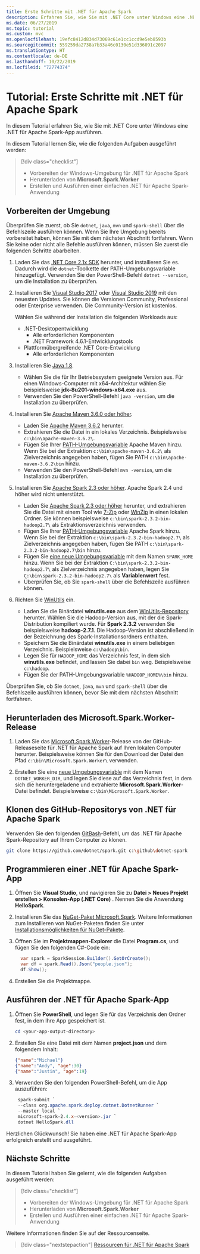 ```yaml
---
title: Erste Schritte mit .NET für Apache Spark
description: Erfahren Sie, wie Sie mit .NET Core unter Windows eine .NET für Apache Spark-App ausführen.
ms.date: 06/27/2019
ms.topic: tutorial
ms.custom: mvc
ms.openlocfilehash: 19efc8412d834d73069c61e1cc1ccd9e5eb8593b
ms.sourcegitcommit: 559259da2738a7b33a46c0130e51d336091c2097
ms.translationtype: HT
ms.contentlocale: de-DE
ms.lasthandoff: 10/22/2019
ms.locfileid: "72774374"
---
```

# <a name="tutorial-get-started-with-net-for-apache-spark"></a>Tutorial: Erste Schritte mit .NET für Apache Spark

In diesem Tutorial erfahren Sie, wie Sie mit .NET Core unter Windows eine .NET für Apache Spark-App ausführen.

In diesem Tutorial lernen Sie, wie die folgenden Aufgaben ausgeführt werden:

> [!div class="checklist"]
>
> * Vorbereiten der Windows-Umgebung für .NET für Apache Spark
> * Herunterladen von **Microsoft.Spark.Worker**
> * Erstellen und Ausführen einer einfachen .NET für Apache Spark-Anwendung

## <a name="prepare-your-environment"></a>Vorbereiten der Umgebung

Überprüfen Sie zuerst, ob Sie `dotnet`, `java`, `mvn` und `spark-shell` über die Befehlszeile ausführen können. Wenn Sie Ihre Umgebung bereits vorbereitet haben, können Sie mit dem nächsten Abschnitt fortfahren. Wenn Sie keine oder nicht alle Befehle ausführen können, müssen Sie zuerst die folgenden Schritte abarbeiten.

1. Laden Sie das [.NET Core 2.1x SDK](https://dotnet.microsoft.com/download/dotnet-core/2.1) herunter, und installieren Sie es. Dadurch wird die `dotnet`-Toolkette der PATH-Umgebungsvariable hinzugefügt. Verwenden Sie den PowerShell-Befehl `dotnet --version`, um die Installation zu überprüfen.

2. Installieren Sie [Visual Studio 2017](https://www.visualstudio.com/downloads/) oder [Visual Studio 2019](https://visualstudio.microsoft.com/vs/preview/) mit den neuesten Updates. Sie können die Versionen Community, Professional oder Enterprise verwenden. Die Community-Version ist kostenlos.

   Wählen Sie während der Installation die folgenden Workloads aus:
      * .NET-Desktopentwicklung
          * Alle erforderlichen Komponenten
          * .NET Framework 4.6.1-Entwicklungstools
      * Plattformübergreifende .NET Core-Entwicklung
          * Alle erforderlichen Komponenten

3. Installieren Sie [Java 1.8](https://www.oracle.com/technetwork/java/javase/downloads/jdk8-downloads-2133151.html).

    * Wählen Sie die für Ihr Betriebssystem geeignete Version aus. Für einen Windows-Computer mit x64-Architektur wählen Sie beispielsweise **jdk-8u201-windows-x64.exe** aus.
    * Verwenden Sie den PowerShell-Befehl `java -version`, um die Installation zu überprüfen.

4. Installieren Sie [Apache Maven 3.6.0 oder höher](https://maven.apache.org/download.cgi).
    * Laden Sie [Apache Maven 3.6.2](http://mirror.metrocast.net/apache/maven/maven-3/3.6.2/binaries/apache-maven-3.6.2-bin.zip) herunter.
    * Extrahieren Sie die Datei in ein lokales Verzeichnis. Beispielsweise `c:\bin\apache-maven-3.6.2\`.
    * Fügen Sie Ihrer [PATH-Umgebungsvariable](https://www.java.com/en/download/help/path.xml) Apache Maven hinzu. Wenn Sie bei der Extraktion `c:\bin\apache-maven-3.6.2\` als Zielverzeichnis angegeben haben, fügen Sie PATH `c:\bin\apache-maven-3.6.2\bin` hinzu.
    * Verwenden Sie den PowerShell-Befehl `mvn -version`, um die Installation zu überprüfen.

5. Installieren Sie [Apache Spark 2.3 oder höher](https://spark.apache.org/downloads.html). Apache Spark 2.4 und höher wird nicht unterstützt.
    * Laden Sie [Apache Spark 2.3 oder höher](https://spark.apache.org/downloads.html) herunter, und extrahieren Sie die Datei mit einem Tool wie [7-Zip](https://www.7-zip.org/) oder [WinZip](https://www.winzip.com/) in einen lokalen Ordner. Sie können beispielsweise `c:\bin\spark-2.3.2-bin-hadoop2.7\` als Extraktionsverzeichnis verwenden.
    * Fügen Sie Ihrer [PATH-Umgebungsvariable](https://www.java.com/en/download/help/path.xml) Apache Spark hinzu. Wenn Sie bei der Extraktion `c:\bin\spark-2.3.2-bin-hadoop2.7\` als Zielverzeichnis angegeben haben, fügen Sie PATH `c:\bin\spark-2.3.2-bin-hadoop2.7\bin` hinzu.
    * Fügen Sie [eine neue Umgebungsvariable](https://www.java.com/en/download/help/path.xml) mit dem Namen `SPARK_HOME` hinzu. Wenn Sie bei der Extraktion `C:\bin\spark-2.3.2-bin-hadoop2.7\` als Zielverzeichnis angegeben haben, legen Sie `C:\bin\spark-2.3.2-bin-hadoop2.7\` als **Variablenwert** fest.
    * Überprüfen Sie, ob Sie `spark-shell` über die Befehlszeile ausführen können.

6. Richten Sie [WinUtils](https://github.com/steveloughran/winutils) ein.
    * Laden Sie die Binärdatei **winutils.exe** aus dem [WinUtils-Repository](https://github.com/steveloughran/winutils) herunter. Wählen Sie die Hadoop-Version aus, mit der die Spark-Distribution kompiliert wurde. Für **Spark 2.3.2** verwenden Sie beispielsweise **hadoop-2.7.1**. Die Hadoop-Version ist abschließend in der Bezeichnung des Spark-Installationsordners enthalten.
    * Speichern Sie die Binärdatei **winutils.exe** in einem beliebigen Verzeichnis. Beispielsweise `c:\hadoop\bin`.
    * Legen Sie für `HADOOP_HOME` das Verzeichnis fest, in dem sich **winutils.exe** befindet, und lassen Sie dabei `bin` weg. Beispielsweise `c:\hadoop`.
    * Fügen Sie der PATH-Umgebungsvariable `%HADOOP_HOME%\bin` hinzu.

Überprüfen Sie, ob Sie `dotnet`, `java`, `mvn` und `spark-shell` über die Befehlszeile ausführen können, bevor Sie mit dem nächsten Abschnitt fortfahren.

## <a name="download-the-microsoftsparkworker-release"></a>Herunterladen des Microsoft.Spark.Worker-Release

1. Laden Sie das [Microsoft.Spark.Worker](https://github.com/dotnet/spark/releases)-Release von der GitHub-Releaseseite für .NET für Apache Spark auf Ihren lokalen Computer herunter. Beispielsweise können Sie für den Download der Datei den Pfad `c:\bin\Microsoft.Spark.Worker\` verwenden.

2. Erstellen Sie eine [neue Umgebungsvariable](https://www.java.com/en/download/help/path.xml) mit dem Namen `DOTNET_WORKER_DIR`, und legen Sie diese auf das Verzeichnis fest, in dem sich die heruntergeladene und extrahierte **Microsoft.Spark.Worker**-Datei befindet. Beispielsweise `c:\bin\Microsoft.Spark.Worker`.

## <a name="clone-the-net-for-apache-spark-github-repo"></a>Klonen des GitHub-Repositorys von .NET für Apache Spark

Verwenden Sie den folgenden [GitBash](https://gitforwindows.org/)-Befehl, um das .NET für Apache Spark-Repository auf Ihrem Computer zu klonen.

```bash
git clone https://github.com/dotnet/spark.git c:\github\dotnet-spark
```

## <a name="write-a-net-for-apache-spark-app"></a>Programmieren einer .NET für Apache Spark-App

1. Öffnen Sie **Visual Studio**, und navigieren Sie zu **Datei > Neues Projekt erstellen > Konsolen-App (.NET Core)** . Nennen Sie die Anwendung **HelloSpark**.

2. Installieren Sie das [NuGet-Paket Microsoft.Spark](https://www.nuget.org/profiles/spark). Weitere Informationen zum Installieren von NuGet-Paketen finden Sie unter [Installationsmöglichkeiten für NuGet-Pakete](https://docs.microsoft.com/nuget/consume-packages/ways-to-install-a-package).

3. Öffnen Sie im **Projektmappen-Explorer** die Datei **Program.cs**, und fügen Sie den folgenden C#-Code ein:

   ```csharp
     var spark = SparkSession.Builder().GetOrCreate();
     var df = spark.Read().Json("people.json");
     df.Show();
   ```

4. Erstellen Sie die Projektmappe.

## <a name="run-your-net-for-apache-spark-app"></a>Ausführen der .NET für Apache Spark-App

1. Öffnen Sie **PowerShell**, und legen Sie für das Verzeichnis den Ordner fest, in dem Ihre App gespeichert ist.

   ```powershell
   cd <your-app-output-directory>
   ```

2. Erstellen Sie eine Datei mit dem Namen **project.json** und dem folgendem Inhalt:

   ```json
   {"name":"Michael"}
   {"name":"Andy", "age":30}
   {"name":"Justin", "age":19}
   ```

3. Verwenden Sie den folgenden PowerShell-Befehl, um die App auszuführen:

   ```powershell
    spark-submit `
    --class org.apache.spark.deploy.dotnet.DotnetRunner `
    --master local `
    microsoft-spark-2.4.x-<version>.jar `
    dotnet HelloSpark.dll
    ```

Herzlichen Glückwunsch! Sie haben eine .NET für Apache Spark-App erfolgreich erstellt und ausgeführt.

## <a name="next-steps"></a>Nächste Schritte

In diesem Tutorial haben Sie gelernt, wie die folgenden Aufgaben ausgeführt werden:
> [!div class="checklist"]
>
> * Vorbereiten der Windows-Umgebung für .NET für Apache Spark
> * Herunterladen von **Microsoft.Spark.Worker**
> * Erstellen und Ausführen einer einfachen .NET für Apache Spark-Anwendung

Weitere Informationen finden Sie auf der Ressourcenseite.
> [!div class="nextstepaction"]
> [Ressourcen für .NET für Apache Spark](../resources/index.md)
